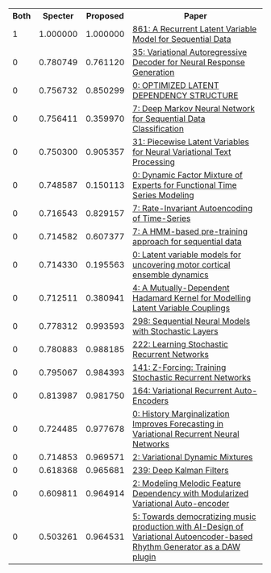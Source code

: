 <html><table><tr>
<th>Both</th>
<th>Specter</th>
<th>Proposed</th>
<th>Paper</th>
</tr>
<tr>
<td>1</td>
<td>1.000000</td>
<td>1.000000</td>
<td><a href="https://www.semanticscholar.org/paper/0c3b69b5247ef18fd5bab1109d87a04184ea8f4b">861: A Recurrent Latent Variable Model for Sequential Data</a></td>
</tr>
<tr>
<td>0</td>
<td>0.780749</td>
<td>0.761120</td>
<td><a href="https://www.semanticscholar.org/paper/8db404e8415c0fd6808b32b8f70b4bf53173ceda">35: Variational Autoregressive Decoder for Neural Response Generation</a></td>
</tr>
<tr>
<td>0</td>
<td>0.756732</td>
<td>0.850299</td>
<td><a href="https://www.semanticscholar.org/paper/9f908c0a65b9ba424f2d6497967bc2df3147e4c2">0: OPTIMIZED LATENT DEPENDENCY STRUCTURE</a></td>
</tr>
<tr>
<td>0</td>
<td>0.756411</td>
<td>0.359970</td>
<td><a href="https://www.semanticscholar.org/paper/296558fb373bae97c8ed966e31b62b19dc77252c">7: Deep Markov Neural Network for Sequential Data Classification</a></td>
</tr>
<tr>
<td>0</td>
<td>0.750300</td>
<td>0.905357</td>
<td><a href="https://www.semanticscholar.org/paper/e938c9fadb33447327998d3323b12f0ac4450743">31: Piecewise Latent Variables for Neural Variational Text Processing</a></td>
</tr>
<tr>
<td>0</td>
<td>0.748587</td>
<td>0.150113</td>
<td><a href="https://www.semanticscholar.org/paper/6884fff0d94af6f11c449e74f7ffcff19542bb83">0: Dynamic Factor Mixture of Experts for Functional Time Series Modeling</a></td>
</tr>
<tr>
<td>0</td>
<td>0.716543</td>
<td>0.829157</td>
<td><a href="https://www.semanticscholar.org/paper/b9ad46392e4cadc580085c21a18ff2796ec6135b">7: Rate-Invariant Autoencoding of Time-Series</a></td>
</tr>
<tr>
<td>0</td>
<td>0.714582</td>
<td>0.607377</td>
<td><a href="https://www.semanticscholar.org/paper/5e8a5d5fdcf30c419a6562f3afa8003a9f07c4e3">7: A HMM-based pre-training approach for sequential data</a></td>
</tr>
<tr>
<td>0</td>
<td>0.714330</td>
<td>0.195563</td>
<td><a href="https://www.semanticscholar.org/paper/7a2242e136174c6e9068cfd2d89af8747b2f032e">0: Latent variable models for uncovering motor cortical ensemble dynamics</a></td>
</tr>
<tr>
<td>0</td>
<td>0.712511</td>
<td>0.380941</td>
<td><a href="https://www.semanticscholar.org/paper/256fd337ea71b57f4b895502f145f1893691bb5b">4: A Mutually-Dependent Hadamard Kernel for Modelling Latent Variable Couplings</a></td>
</tr>
<tr>
<td>0</td>
<td>0.778312</td>
<td>0.993593</td>
<td><a href="https://www.semanticscholar.org/paper/f05d8eacc1469439bb04f2768fd68878c982e636">298: Sequential Neural Models with Stochastic Layers</a></td>
</tr>
<tr>
<td>0</td>
<td>0.780883</td>
<td>0.988185</td>
<td><a href="https://www.semanticscholar.org/paper/cbec12feff814f4d4d11e892ecdbd93fd393cb64">222: Learning Stochastic Recurrent Networks</a></td>
</tr>
<tr>
<td>0</td>
<td>0.795067</td>
<td>0.984393</td>
<td><a href="https://www.semanticscholar.org/paper/2a785a4a824d1028988daecec54a81ce1999a41e">141: Z-Forcing: Training Stochastic Recurrent Networks</a></td>
</tr>
<tr>
<td>0</td>
<td>0.813987</td>
<td>0.981750</td>
<td><a href="https://www.semanticscholar.org/paper/d62a9746861aecbfb689745abb860c1c773a12b1">164: Variational Recurrent Auto-Encoders</a></td>
</tr>
<tr>
<td>0</td>
<td>0.724485</td>
<td>0.977678</td>
<td><a href="https://www.semanticscholar.org/paper/8463829c78c1e5fc042857cc7b56de578dcf3829">0: History Marginalization Improves Forecasting in Variational Recurrent Neural Networks</a></td>
</tr>
<tr>
<td>0</td>
<td>0.714853</td>
<td>0.969571</td>
<td><a href="https://www.semanticscholar.org/paper/8a8f3d716090b7b7dfda0c5985839bcc1cf77fc6">2: Variational Dynamic Mixtures</a></td>
</tr>
<tr>
<td>0</td>
<td>0.618368</td>
<td>0.965681</td>
<td><a href="https://www.semanticscholar.org/paper/89e7593359c4e07b34a02644bfd9a2b5dd6c36f6">239: Deep Kalman Filters</a></td>
</tr>
<tr>
<td>0</td>
<td>0.609811</td>
<td>0.964914</td>
<td><a href="https://www.semanticscholar.org/paper/32ea339f808ecbf0cf02c4230bfcead93fe3fa73">2: Modeling Melodic Feature Dependency with Modularized Variational Auto-encoder</a></td>
</tr>
<tr>
<td>0</td>
<td>0.503261</td>
<td>0.964531</td>
<td><a href="https://www.semanticscholar.org/paper/31e75297835e527596ed0e8a38610fda63553586">5: Towards democratizing music production with AI-Design of Variational Autoencoder-based Rhythm Generator as a DAW plugin</a></td>
</tr>
</table></html>

